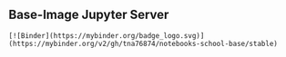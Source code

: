 ## Base-Image Jupyter Server

```
[![Binder](https://mybinder.org/badge_logo.svg)](https://mybinder.org/v2/gh/tna76874/notebooks-school-base/stable)
```

